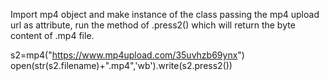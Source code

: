Import mp4 object and make instance of the class passing the mp4 upload url as attribute,
run the method of .press2() which will return the byte content of .mp4 file.

s2=mp4("https://www.mp4upload.com/35uvhzb69ynx")
open(str(s2.filename)+".mp4",'wb').write(s2.press2())
